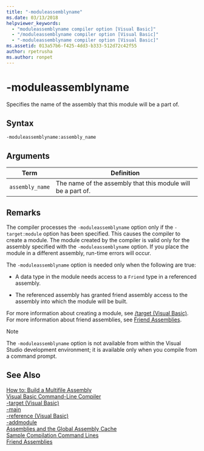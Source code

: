 ```yaml
---
title: "-moduleassemblyname"
ms.date: 03/13/2018
helpviewer_keywords: 
  - "moduleassemblyname compiler option [Visual Basic]"
  - "/moduleassemblyname compiler option [Visual Basic]"
  - "-moduleassemblyname compiler option [Visual Basic]"
ms.assetid: 013a57b6-f425-4dd3-b333-512d72c42f55
author: rpetrusha
ms.author: ronpet
---
```

# -moduleassemblyname
Specifies the name of the assembly that this module will be a part of.  

## Syntax  

```  
-moduleassemblyname:assembly_name  
```  

## Arguments  


|Term|Definition|  
|---|---|  
|`assembly_name`|The name of the assembly that this module will be a part of.|  

## Remarks  
 The compiler processes the `-moduleassemblyname` option only if the `-target:module` option has been specified. This causes the compiler to create a module. The module created by the compiler is valid only for the assembly specified with the `-moduleassemblyname` option. If you place the module in a different assembly, run-time errors will occur.  

 The `-moduleassemblyname` option is needed only when the following are true:  

- A data type in the module needs access to a `Friend` type in a referenced assembly.  

- The referenced assembly has granted friend assembly access to the assembly into which the module will be built.  

 For more information about creating a module, see [/target (Visual Basic)](../../../visual-basic/reference/command-line-compiler/target.md). For more information about friend assemblies, see [Friend Assemblies](http://msdn.microsoft.com/library/df0c70ea-2c2a-4bdc-9526-df951ad2d055).  

> [!NOTE]
>  The `-moduleassemblyname` option is not available from within the Visual Studio development environment; it is available only when you compile from a command prompt.  

## See Also  
 [How to: Build a Multifile Assembly](../../../framework/app-domains/how-to-build-a-multifile-assembly.md)  
 [Visual Basic Command-Line Compiler](../../../visual-basic/reference/command-line-compiler/index.md)  
 [-target (Visual Basic)](../../../visual-basic/reference/command-line-compiler/target.md)  
 [-main](../../../visual-basic/reference/command-line-compiler/main.md)  
 [-reference (Visual Basic)](../../../visual-basic/reference/command-line-compiler/reference.md)  
 [-addmodule](../../../visual-basic/reference/command-line-compiler/addmodule.md)  
 [Assemblies and the Global Assembly Cache](../../../visual-basic/programming-guide/concepts/assemblies-gac/index.md)  
 [Sample Compilation Command Lines](../../../visual-basic/reference/command-line-compiler/sample-compilation-command-lines.md)  
 [Friend Assemblies](http://msdn.microsoft.com/library/df0c70ea-2c2a-4bdc-9526-df951ad2d055)
